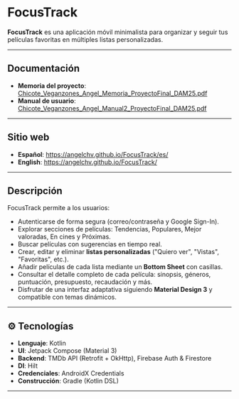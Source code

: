 # FocusTrack

**FocusTrack** es una aplicación móvil minimalista para organizar y seguir tus películas favoritas en múltiples listas personalizadas.

---

## Documentación

- **Memoria del proyecto**: [Chicote_Veganzones_Angel_Memoria_ProyectoFinal_DAM25.pdf](./Chicote_Veganzones_Angel_Memoria_ProyectoFinal_DAM25.pdf)  
- **Manual de usuario**: [Chicote_Veganzones_Angel_Manual2_ProyectoFinal_DAM25.pdf](./Chicote_Veganzones_Angel_Manual2_ProyectoFinal_DAM25.pdf)  

---

## Sitio web

- **Español**: https://angelchv.github.io/FocusTrack/es/  
- **English**: https://angelchv.github.io/FocusTrack/  

---

## Descripción

FocusTrack permite a los usuarios:

- Autenticarse de forma segura (correo/contraseña y Google Sign-In).  
- Explorar secciones de películas: Tendencias, Populares, Mejor valoradas, En cines y Próximas.  
- Buscar películas con sugerencias en tiempo real.  
- Crear, editar y eliminar **listas personalizadas** (\"Quiero ver\", \"Vistas\", \"Favoritas\", etc.).  
- Añadir películas de cada lista mediante un **Bottom Sheet** con casillas.  
- Consultar el detalle completo de cada película: sinopsis, géneros, puntuación, presupuesto, recaudación y más.  
- Disfrutar de una interfaz adaptativa siguiendo **Material Design 3** y compatible con temas dinámicos.  

---

## ⚙️ Tecnologías

- **Lenguaje**: Kotlin  
- **UI**: Jetpack Compose (Material 3)  
- **Backend**: TMDb API (Retrofit + OkHttp), Firebase Auth & Firestore  
- **DI**: Hilt  
- **Credenciales**: AndroidX Credentials  
- **Construcción**: Gradle (Kotlin DSL)  

---
